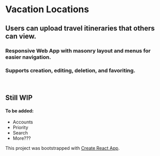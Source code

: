 # Vacation Locations

## Users can upload travel itineraries that others can view.

### Responsive Web App with masonry layout and menus for easier navigation.

### Supports creation, editing, deletion, and favoriting.

<br>

## Still WIP

#### To be added:

- Accounts
- Priority
- Search
- More???

This project was bootstrapped with [Create React App](https://github.com/facebook/create-react-app).
